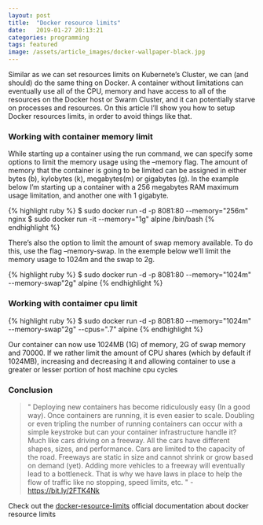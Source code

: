 ```yaml
---
layout: post
title:  "Docker resource limits"
date:   2019-01-27 20:13:21
categories: programming
tags: featured
image: /assets/article_images/docker-wallpaper-black.jpg
---
```


Similar as we can set resources limits on Kubernete’s Cluster, we can (and should) do the same thing on Docker. A container without limitations can eventually use all of the CPU, memory and have access to all of the resources on the Docker host or Swarm Cluster,  and it can potentially starve on processes and resources. On this article I’ll show you how to setup Docker resources limits, in order to avoid things like that. 

### Working with container memory limit

While starting up a container using the run command, we can specify some options to limit the memory usage using the –memory flag. The amount of memory that the container is going to be limited can be assigned in either bytes (b), kylobytes (k), megabytes(m) or gigabytes (g). In the example below I’m starting up a container with a 256 megabytes RAM maximum usage limitation, and another one with 1 gigabyte.

{% highlight ruby %}
   $ sudo docker run -d -p 8081:80 --memory="256m" nginx
   $ sudo docker run -it --memory="1g" alpine /bin/bash
{% endhighlight %}

There’s also the option to limit the amount of swap memory available. To do this, use the flag –memory-swap. In the exemple below we’ll limit the memory usage to 1024m and the swap to 2g.

{% highlight ruby %}
   $ sudo docker run -d -p 8081:80 --memory="1024m" --memory-swap"2g" alpine
{% endhighlight %}

### Working with contaimer cpu limit

{% highlight ruby %}
   $ sudo docker run -d -p 8081:80 --memory="1024m" --memory-swap"2g" --cpus=".7" alpine
{% endhighlight %}

Our container can now use 1024MB (1G) of memory, 2G of swap memory and 70000. If we rather limit the amount of CPU shares (which by default if 1024MB), increasing and decreasing it and allowing container to use a greater or lesser portion of host machine cpu cycles
	
### Conclusion

> " Deploying new containers has become ridiculously easy (In a good way). Once containers are running, it is even easier to scale. 
> Doubling or even tripling the number of running containers can occur with a simple keystroke but can your container infrastructure handle it?
> Much like cars driving on a freeway. All the cars have different shapes, sizes, and performance. Cars are limited to the capacity of the road.
> Freeways are static in size and cannot shrink or grow based on demand (yet). Adding more vehicles to a freeway will eventually lead to a bottleneck.
> That is why we have laws in place to help the flow of traffic like no stopping, speed limits, etc. " - https://bit.ly/2FTK4Nk

Check out the [docker-resource-limits][docker-resource-limits] official documentation about docker resource limits 

[docker-resource-limits]: https://docs.docker.com/config/containers/resource_constraints/